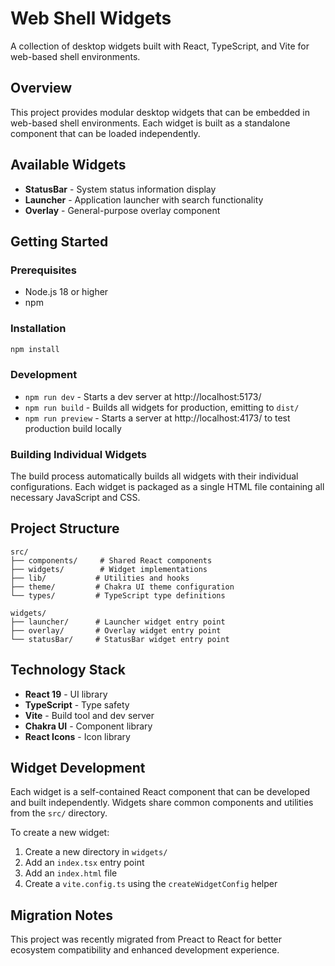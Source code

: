 # Web Shell Widgets

A collection of desktop widgets built with React, TypeScript, and Vite for web-based shell environments.

## Overview

This project provides modular desktop widgets that can be embedded in web-based shell environments. Each widget is built as a standalone component that can be loaded independently.

## Available Widgets

- **StatusBar** - System status information display
- **Launcher** - Application launcher with search functionality
- **Overlay** - General-purpose overlay component

## Getting Started

### Prerequisites

- Node.js 18 or higher
- npm

### Installation

```bash
npm install
```

### Development

- `npm run dev` - Starts a dev server at http://localhost:5173/
- `npm run build` - Builds all widgets for production, emitting to `dist/`
- `npm run preview` - Starts a server at http://localhost:4173/ to test production build locally

### Building Individual Widgets

The build process automatically builds all widgets with their individual configurations. Each widget is packaged as a single HTML file containing all necessary JavaScript and CSS.

## Project Structure

```
src/
├── components/     # Shared React components
├── widgets/        # Widget implementations
├── lib/           # Utilities and hooks
├── theme/         # Chakra UI theme configuration
└── types/         # TypeScript type definitions

widgets/
├── launcher/      # Launcher widget entry point
├── overlay/       # Overlay widget entry point
└── statusBar/     # StatusBar widget entry point
```

## Technology Stack

- **React 19** - UI library
- **TypeScript** - Type safety
- **Vite** - Build tool and dev server
- **Chakra UI** - Component library
- **React Icons** - Icon library

## Widget Development

Each widget is a self-contained React component that can be developed and built independently. Widgets share common components and utilities from the `src/` directory.

To create a new widget:

1. Create a new directory in `widgets/`
2. Add an `index.tsx` entry point
3. Add an `index.html` file
4. Create a `vite.config.ts` using the `createWidgetConfig` helper

## Migration Notes

This project was recently migrated from Preact to React for better ecosystem compatibility and enhanced development experience.